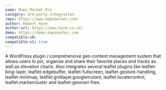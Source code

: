 ```yaml
---
name: Maps Marker Pro
category: 3rd-party-integration
repo: https://www.mapsmarker.com/
author: Robert Harm
author-url: https://www.harm.co.at/
demo: https://demo.mapsmarker.com
compatible-v0:
compatible-v1: true
---
```


A WordPress plugin / comprehensive geo-content management system that allows users to pin, organize and share their favorite places and tracks as well as elevation charts. 
Also integrates several leaflet plugins like leaflet-bing-layer, leaflet-edgebuffer, leaflet-fullscreen, leaflet-gesture-handling, leaflet-minimap, leaflet.gridlayer.googlemutant, leaflet.locatecontrol, leaflet.markercluster and leaflet-geoman-free.